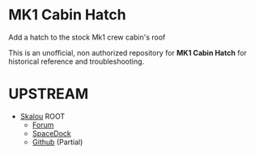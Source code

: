 # MK1 Cabin Hatch

Add a hatch to the stock Mk1 crew cabin's roof

This is an unofficial, non authorized repository for **MK1 Cabin Hatch** for historical reference and troubleshooting.


# UPSTREAM

* [Skalou](https://forum.kerbalspaceprogram.com/index.php?/profile/133496-skalou/) ROOT
	+ [Forum](https://forum.kerbalspaceprogram.com/index.php?/topic/151443-*)
	+ [SpaceDock](https://spacedock.info/mod/1038/Mk1-Cabin-Hatch)
	+ [Github](https://github.com/skalou/Mk1-Cabin-Hatch) (Partial)
